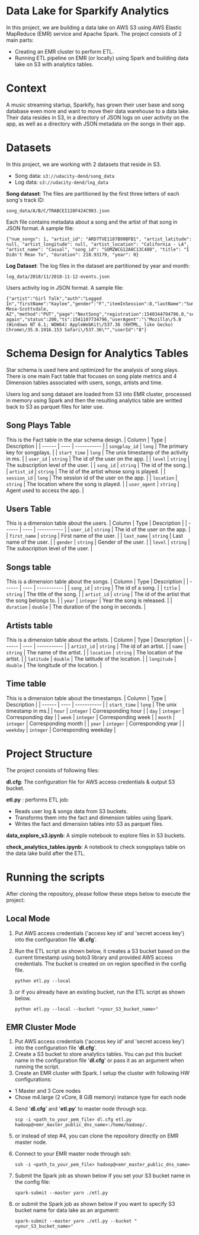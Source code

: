 
# Data Lake for Sparkify Analytics
In this project, we are building a data lake on AWS S3 using AWS Elastic MapReduce (EMR) service and Apache Spark.
The project consists of 2 main parts:

 - Creating an EMR cluster to perform ETL.
 - Running ETL pipeline on EMR (or locally) using Spark and building data lake on S3 with analytics tables.

# Context
A music streaming startup, Sparkify, has grown their user base and song database even more and want to move their data warehouse to a data lake. Their data resides in S3, in a directory of JSON logs on user activity on the app, as well as a directory with JSON metadata on the songs in their app.

# Datasets
In this project, we are working with 2 datasets that reside in S3.
 - Song data: `s3://udacity-dend/song_data`
 - Log data: `s3://udacity-dend/log_data`

**Song dataset**:
The files are partitioned by the first three letters of each song's track ID:

    song_data/A/B/C/TRABCEI128F424C983.json


Each file contains metadata about a song and the artist of that song in JSON format. A sample file:   

    {"num_songs": 1, "artist_id": "ARD7TVE1187B99BFB1", "artist_latitude": null, "artist_longitude": null, "artist_location": "California - LA", "artist_name": "Casual", "song_id": "SOMZWCG12A8C13C480", "title": "I Didn't Mean To", "duration": 218.93179, "year": 0}

**Log Dataset**: 
The log files in the dataset are partitioned by year and month:

    log_data/2018/11/2018-11-12-events.json
Users activity log in JSON format. A sample file:

    {"artist":"Girl Talk","auth":"Logged In","firstName":"Kaylee","gender":"F","itemInSession":8,"lastName":"Summers","length":160.15628,"level":"free","location":"Phoenix-Mesa-Scottsdale, AZ","method":"PUT","page":"NextSong","registration":1540344794796.0,"sessionId":139,"song":"Once again","status":200,"ts":1541107734796,"userAgent":"\"Mozilla\/5.0 (Windows NT 6.1; WOW64) AppleWebKit\/537.36 (KHTML, like Gecko) Chrome\/35.0.1916.153 Safari\/537.36\"","userId":"8"}

# Schema Design for Analytics Tables
Star schema is used here and optimized for the analysis of song plays. There is one main Fact table that focuses on song plate metrics and 4 Dimension tables associated with users, songs, artists and time.

Users log and song dataset are loaded from S3 into EMR cluster, processed in memory using Spark and then the resulting analytics table are writted back to S3 as parquet files for later use.

## Song Plays Table
This is the Fact table in the star schema design.
| Column | Type | Description |
| ------ | ---- | ----------- |
| `songplay_id` | `long` | The primary key for songplays. | 
| `start_time` | `long` | The unix timestamp of the activity in ms. |
| `user_id` | `string` | The id of the user on the app. |
| `level` | `string` | The subscription level of the user. |
| `song_id` | `string` | The id of the song. |
| `artist_id` | `string` | The id of the artist whose song is played. |
| `session_id` | `long` | The session id of the user on the app. |
| `location` | `string` | The location where the song is played. |
| `user_agent` | `string` | Agent used to access the app. |

## Users Table
This is a dimension table about the users.
| Column | Type | Description |
| ------ | ---- | ----------- |
| `user_id` | `string` | The id of the user on the app. |
| `first_name` | `string` | First name of the user. |
| `last_name` | `string` | Last name of the user. |
| `gender` | `string` | Gender of the user. |
| `level` | `string` | The subscription level of the user. |

## Songs table
This is a dimension table about the songs.
| Column | Type | Description |
| ------ | ---- | ----------- |
| `song_id` | `string` | The id of a song. | 
| `title` | `string` | The title of the song. |
| `artist_id` | `string` | The id of the artist that the song belongs to. |
| `year` | `integer` | Year the song is released. |
| `duration` | `double` | The duration of the song in seconds. |


## Artists table
This is a dimension table about the artists.
| Column | Type | Description |
| ------ | ---- | ----------- |
| `artist_id` | `string` | The id of an artist. |
| `name` | `string` | The name of the artist. |
| `location` | `string` | The location of the artist. |
| `latitude` | `double` | The latitude of the location. |
| `longitude` | `double` | The longitude of the location. |

## Time table
This is a dimension table about the timestamps.
| Column | Type | Description |
| ------ | ---- | ----------- |
| `start_time` | `long` | The unix timestamp in ms.|
| `hour` | `integer` | Corresponding hour |
| `day` | `integer` | Corresponding day |
| `week` | `integer` | Corresponding week |
| `month` | `integer` | Corresponding month |
| `year` | `integer` | Corresponding year |
| `weekday` | `integer` | Corresponding weekday |

# Project Structure
The project consists of following files:

**dl.cfg**:  The configuration file for AWS access credentials & output S3 bucket.

**etl.py** : performs ETL job:
  - Reads user log & songs data from S3 buckets.
  - Transforms them into the fact and dimension tables using Spark.
  - Writes the fact and dimension tables into S3 as parquet files.

**data_explore_s3.ipynb**:  A simple notebook to explore files in S3 buckets.

**check_analytics_tables.ipynb**:  A notebook to check songsplays table on the data lake build after the ETL.
 
# Running the scripts
After cloning the repository, please follow these steps below to execute the project:

## Local Mode
 1. Put AWS access credentials ('access key id' and 'secret access key') into the configuration file '**dl.cfg**'.
 2. Run the ETL script as shown below, it creates a S3 bucket based on the current timestamp using boto3 library and provided AWS access credentials. The bucket is created on on region specified in the config file.
     
     `python etl.py --local`
 4. or if you already have an existing bucket, run the ETL script as shown below.
    
    `python etl.py --local --bucket "<your_S3_bucket_name>" `

## EMR Cluster Mode
 1. Put AWS access credentials ('access key id' and 'secret access key') into the configuration file '**dl.cfg**'.
 2. Create a S3 bucket to store analytics tables. You can put this bucket name in the configuration file '**dl.cfg**' or pass it as an argument when running the script.
 3. Create an EMR cluster with Spark. I setup the cluster with following HW configurations:
 - 1 Master and 3 Core nodes
 - Chose m4.large (2 vCore, 8 GiB memory) instance type for each node
 4. Send '**dl.cfg**' and '**etl.py**' to master node through scp.
 
    `scp -i <path_to_your_pem_file> dl.cfg etl.py hadoop@<emr_master_public_dns_name>:/home/hadoop/.`
 5. or instead of step #4, you can clone the repository directly on EMR master node.
 
 6. Connect to your EMR master node through ssh:
 
    `ssh -i <path_to_your_pem_file> hadoop@<emr_master_public_dns_name>`
 
 7. Submit the Spark job as shown below if you set your S3 bucket name in the config file:
 
    `spark-submit --master yarn ./etl.py`
 8. or submit the Spark job as shown below if you want to specify S3 bucket name for data lake as an argument:
 
    `spark-submit --master yarn ./etl.py --bucket "<your_S3_bucket_name>" `
